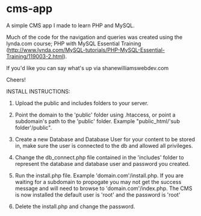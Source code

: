 cms-app
=======

A simple CMS app I made to learn PHP and MySQL.

Much of the code for the navigation and queries was created using the lynda.com course; PHP with MySQL Essential Training (http://www.lynda.com/MySQL-tutorials/PHP-MySQL-Essential-Training/119003-2.html).

If you'd like you can say what's up via shanewilliamswebdev.com

Cheers!



INSTALL INSTRUCTIONS:


1. Upload the public and includes folders to your server.

2. Point the domain to the 'public' folder using .htaccess, or point a subdomain's path to the 'public' folder. Example "public_html/'sub folder'/public".

3. Create a new Database and Database User for your content to be stored in, make sure the user is connected to the db and allowed all privileges.

4. Change the db_connect.php file contained in the 'includes' folder to represent the database and database user and password you created.

5. Run the install.php file. Example 'domain.com'/install.php. If you are waiting for a subdomain to propogate you may not get the success message and will need to browse to 'domain.com'/index.php. The CMS is now installed the default user is 'root' and the password is 'root' 

6. Delete the install.php and change the password.
